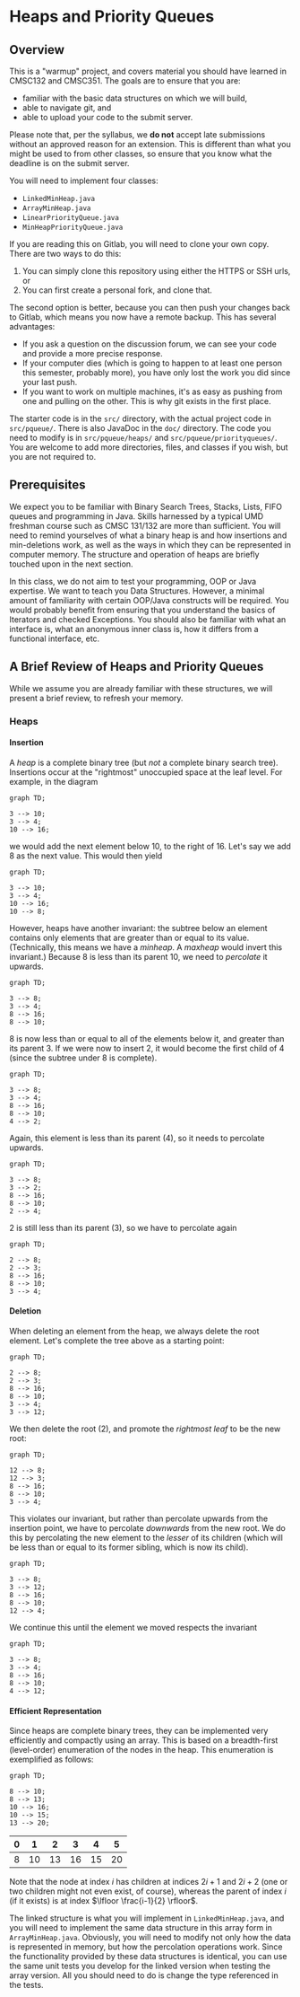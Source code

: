 # Heaps and Priority Queues

## Overview

This is a "warmup" project, and covers material you should have
learned in CMSC132 and CMSC351. The goals are to ensure that you are:

 * familiar with the basic data structures on which we will
   build,
 * able to navigate git, and
 * able to upload your code to the submit server.
 
Please note that, per the syllabus, we **do not** accept late
submissions without an approved reason for an extension. This is
different than what you might be used to from other classes, so
ensure that you know what the deadline is on the submit server.

You will need to implement four classes:

 * `LinkedMinHeap.java`
 * `ArrayMinHeap.java`
 * `LinearPriorityQueue.java`
 * `MinHeapPriorityQueue.java`
 
If you are reading this on Gitlab, you will need to clone your own
copy. There are two ways to do this:

 1. You can simply clone this repository using either the HTTPS or SSH urls, or
 2. You can first create a personal fork, and clone that.
 
The second option is better, because you can then push your changes back to Gitlab, which means you now have a remote backup. This has several advantages:

 * If you ask a question on the discussion forum, we can see your
   code and provide a more precise response.
 * If your computer dies (which is going to happen to at least one
   person this semester, probably more), you have only lost the work
   you did since your last push.
 * If you want to work on multiple machines, it's as easy as pushing
   from one and pulling on the other. This is why git exists in the
   first place.

The starter code is in the `src/` directory, with the actual project
code in `src/pqueue/`. There is also JavaDoc in the `doc/` directory.
The code you need to modify is in `src/pqueue/heaps/` and
`src/pqueue/priorityqueues/`. You are welcome to add more directories,
files, and classes if you wish, but you are not required to.

## Prerequisites

We expect you to be familiar with Binary Search Trees, Stacks, Lists,
FIFO queues and programming in Java. Skills harnessed by a typical
UMD freshman course such as CMSC 131/132 are more than sufficient.
You will need to remind yourselves of what a binary heap is and how
insertions and min-deletions work, as well as the ways in which they
can be represented in computer memory. The structure and operation of
heaps are briefly touched upon in the next section.

In this class, we do not aim to test your programming, OOP or Java
expertise. We want to teach you Data Structures. However, a minimal
amount of familiarity with certain OOP/Java constructs will be
required. You would probably benefit from ensuring that you understand
the basics of Iterators and checked Exceptions. You should also be
familiar with what an interface is, what an anonymous inner class is,
how it differs from a functional interface, etc.

## A Brief Review of Heaps and Priority Queues

While we assume you are already familiar with these structures, we
will present a brief review, to refresh your memory.

### Heaps

#### Insertion

A *heap* is a complete binary tree (but *not* a complete binary search
tree). Insertions occur at the "rightmost" unoccupied space at the
leaf level. For example, in the diagram

```mermaid
graph TD;

3 --> 10;
3 --> 4;
10 --> 16;
```

we would add the next element below 10, to the right of 16. Let's
say we add 8 as the next value. This would then yield

```mermaid
graph TD;

3 --> 10;
3 --> 4;
10 --> 16;
10 --> 8;
```

However, heaps have another invariant: the subtree below an element
contains only elements that are greater than or equal to its value.
(Technically, this means we have a *minheap*. A *maxheap* would invert
this invariant.)
Because 8 is less than its parent 10, we need to *percolate* it
upwards.

```mermaid
graph TD;

3 --> 8;
3 --> 4;
8 --> 16;
8 --> 10;
```

8 is now less than or equal to all of the elements below it, and
greater than its parent 3. If we were now to insert 2, it would
become the first child of 4 (since the subtree under 8 is complete).

```mermaid
graph TD;

3 --> 8;
3 --> 4;
8 --> 16;
8 --> 10;
4 --> 2;
```

Again, this element is less than its parent (4), so it needs to
percolate upwards.

```mermaid
graph TD;

3 --> 8;
3 --> 2;
8 --> 16;
8 --> 10;
2 --> 4;
```

2 is still less than its parent (3), so we have to percolate again

```mermaid
graph TD;

2 --> 8;
2 --> 3;
8 --> 16;
8 --> 10;
3 --> 4;
```

#### Deletion

When deleting an element from the heap, we always delete the root element. Let's complete
the tree above as a starting point:

```mermaid
graph TD;

2 --> 8;
2 --> 3;
8 --> 16;
8 --> 10;
3 --> 4;
3 --> 12;
```

We then delete the root (2), and promote the *rightmost leaf* to be the new root:

```mermaid
graph TD;

12 --> 8;
12 --> 3;
8 --> 16;
8 --> 10;
3 --> 4;
```

This violates our invariant, but rather than percolate upwards from the insertion point,
we have to percolate *downwards* from the new root. We do this by percolating the new
element to the *lesser* of its children (which will be less than or equal to its former
sibling, which is now its child).

```mermaid
graph TD;

3 --> 8;
3 --> 12;
8 --> 16;
8 --> 10;
12 --> 4;
```

We continue this until the element we moved respects the invariant

```mermaid
graph TD;

3 --> 8;
3 --> 4;
8 --> 16;
8 --> 10;
4 --> 12;
```

#### Efficient Representation

Since heaps are complete binary trees, they can be implemented very efficiently
and compactly using an array. This is based on a breadth-first (level-order)
enumeration of the nodes in the heap.  This enumeration is exemplified as follows:

```mermaid
graph TD;

8 --> 10;
8 --> 13;
10 --> 16;
10 --> 15;
13 --> 20;
```

|  0  |  1  |  2  |  3  |  4  |  5  |
| --- | --- | --- | --- | --- | --- |
|  8  | 10  | 13  | 16  | 15  | 20  |

Note that the node at index $`i`$ has children at indices $`2i+1`$ and $`2i+2`$ (one
or two children might not even exist, of course), whereas the parent of index
$`i`$ (if it exists) is at index $`\lfloor \frac{i-1}{2} \rfloor`$.

The linked structure is what you will implement in `LinkedMinHeap.java`, and you will need
to implement the same data structure in this array form in `ArrayMinHeap.java`. Obviously,
you will need to modify not only how the data is represented in memory, but how the
percolation operations work. Since the functionality provided by these data structures
is identical, you can use the same unit tests you develop for the linked version when
testing the array version. All you should need to do is change the type referenced in the
tests.


